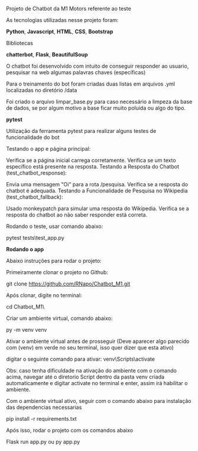 Projeto de Chatbot da M1 Motors referente ao teste

As tecnologias utilizadas nesse projeto foram:

**Python**,
**Javascript**,
**HTML**,
**CSS**,
**Bootstrap**

Bibliotecas 

**chatterbot**,
**Flask**,
**BeautifulSoup**

O chatbot foi desenvolvido com intuito de conseguir responder ao usuario, pesquisar na web algumas palavras chaves (específicas)

Para o treinamento do bot foram criadas duas listas em arquivos .yml localizadas no diretório /data

Foi criado o arquivo limpar_base.py para caso necessário a limpeza da base de dados, se por algum motivo a base ficar muito poluída ou algo do tipo.

**pytest**

Utilização da ferramenta pytest para realizar alguns testes de funcionalidade do bot

Testando o app e página principal:

Verifica se a página inicial carrega corretamente.
Verifica se um texto específico está presente na resposta.
Testando a Resposta do Chatbot (test_chatbot_response):

Envia uma mensagem "Oi" para a rota /pesquisa.
Verifica se a resposta do chatbot é adequada.
Testando a Funcionalidade de Pesquisa no Wikipedia (test_chatbot_fallback):

Usado monkeypatch para simular uma resposta do Wikipedia.
Verifica se a resposta do chatbot ao não saber responder está correta.

Rodando o teste, usar comando abaixo:

pytest tests\test_app.py

**Rodando o app**

Abaixo instruções para rodar o projeto:

Primeiramente clonar o projeto no Github:

git clone https://github.com/RNapo/Chatbot_M1.git

Após clonar, digite no terminal:

cd Chatbot_M1\

Criar um ambiente virtual, comando abaixo:

py -m venv venv

Ativar o ambiente virtual antes de prosseguir (Deve aparecer algo parecido com  (venv) em verde no seu terminal, isso quer dizer que esta ativo)

digitar o seguinte comando para ativar:  venv\Scripts\activate

Obs: caso tenha dificuldade na ativação do ambiente com o comando acima, navegar até o diretorio Script dentro da pasta venv criada automaticamente e digitar activate no terminal e enter, assim irá habilitar o ambiente.

Com o ambiente virtual ativo, seguir com o comando abaixo para instalação das dependencias necessarias

pip install -r requirements.txt

Após isso, rodar o projeto com os comandos abaixo

Flask run app.py   ou   py app.py
